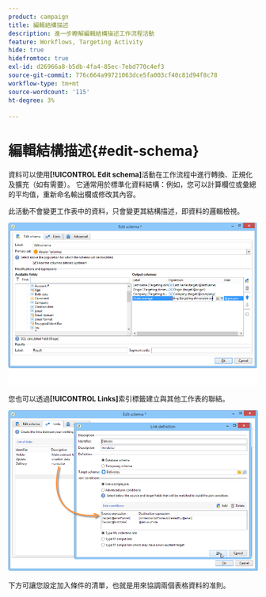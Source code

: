 ```yaml
---
product: campaign
title: 編輯結構描述
description: 進一步瞭解編輯結構描述工作流程活動
feature: Workflows, Targeting Activity
hide: true
hidefromtoc: true
exl-id: d26966a8-b5db-4fa4-85ec-7ebd770c4ef3
source-git-commit: 776c664a99721063dce5fa003cf40c81d94f8c78
workflow-type: tm+mt
source-wordcount: '115'
ht-degree: 3%

---
```


# 編輯結構描述{#edit-schema}



資料可以使用&#x200B;**[!UICONTROL Edit schema]**&#x200B;活動在工作流程中進行轉換、正規化及擴充（如有需要）。 它通常用於標準化資料結構：例如，您可以計算欄位或彙總的平均值，重新命名輸出欄或修改其內容。

此活動不會變更工作表中的資料，只會變更其結構描述，即資料的邏輯檢視。

![](assets/wf_manipulation_box.png)

您也可以透過&#x200B;**[!UICONTROL Links]**&#x200B;索引標籤建立與其他工作表的聯結。

![](assets/wf_manipulation_box_link_tab.png)

下方可讓您設定加入條件的清單，也就是用來協調兩個表格資料的准則。
